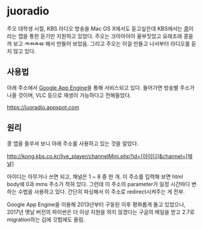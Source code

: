 # juoradio
주오 대학생 시절, KBS 라디오 방송을 Mac OS X에서도 듣고싶은데 KBS에서는 [콩](http://www.kbs.co.kr/radio/kong/)이라는 앱을 통한 듣기만 지원하고 있었다. 주오는 크아아아아 울부짓었고 요래조래 콩을 까 보고 ~~ㅋㄲㅈㅁ~~ 해서 만들어 보았음. 그리고 주오는 이걸 만들고 나서부터 라디오를 듣지 않고 있다.

## 사용법
아래 주소에서 [Google App Engine](https://cloud.google.com)을 통해 서비스되고 있다. 들어가면 방송별 주소가 나올 것이며, VLC 등으로 재생이 가능하다고 전해들었다.

https://juoradio.appspot.com

## 원리
콩 앱을 들쑤셔 보니 아래 주소를 사용하고 있는 것을 알았다.

http://kong.kbs.co.kr/live_player/channelMini.php?id=[아이디]&channel=[채널]

아이디는 아무거나 쓰면 되고, 채널은 1 ~ 8 중 한 개. 이 주소를 입력해 보면 html body에 0과 mms 주소가 적혀 있다. 그런데 이 주소의 parameter가 일정 시간마다 변하는 수법을 사용하고 있다. 간단히 파싱해서 이 주소로 redirect시켜주는 게 전부.

Google App Engine을 이용해 2013년부터 구동된 이후 평화롭게 돌고 있었으나, 2017년 옛날 버전의 파이썬은 더 이상 지원을 하지 않겠다는 구글의 메일을 받고 2.7로 migration하는 김에 깃헙에도 올림.
